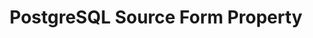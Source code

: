 ---
# -------------------------- #
#        CONTENT TYPE        #
# -------------------------- #

product-type: "connect"
content-type: "api-form"
form-type: "source"
key: "source-form-properties-postgresql-object"


# -------------------------- #
#        OBJECT INFO         #
# -------------------------- #

title: "PostgreSQL Source Form Property"
api-type: "platform.postgres"
display-name: "PostgreSQL"

source-type: "database"
docs-name: "postgres"
db-type: "postgres"

description: ""


# -------------------------- #
#      OBJECT ATTRIBUTES     #
# -------------------------- #

## See these fields in _data/connect/common/database-sources.yml > all-databases
## This object will also list the fields in the `mysql` list ^

uses-common-fields: true
uses-feature-fields: true
uses-start-date: false

object-attributes:
  - name: "wal2json_message_format"
    required: false
    internal: true
    type: "string"
    description: |
      The message format version the [wal2json plugin](https://github.com/eulerto/wal2json){:target="new"} on Stitch's server should use when performing Log-based Incremental Replication.

      Accepted values are:

      - `1` - Use the v1 message format. This is the default.
      - `2` - Use the v2 message format
    value: "2"
---